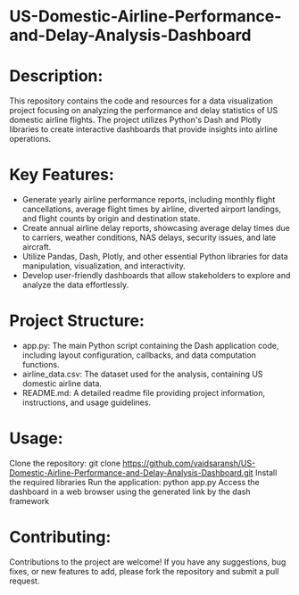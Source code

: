 # US-Domestic-Airline-Performance-and-Delay-Analysis-Dashboard


# Description:
This repository contains the code and resources for a data visualization project focusing on analyzing the performance and delay statistics of US domestic airline flights. The project utilizes Python's Dash and Plotly libraries to create interactive dashboards that provide insights into airline operations.

# Key Features:
- Generate yearly airline performance reports, including monthly flight cancellations, average flight times by airline, diverted airport landings, and flight counts by origin and destination state.
- Create annual airline delay reports, showcasing average delay times due to carriers, weather conditions, NAS delays, security issues, and late aircraft.
- Utilize Pandas, Dash, Plotly, and other essential Python libraries for data manipulation, visualization, and interactivity.
- Develop user-friendly dashboards that allow stakeholders to explore and analyze the data effortlessly.

# Project Structure:
- app.py: The main Python script containing the Dash application code, including layout configuration, callbacks, and data computation functions.
- airline_data.csv: The dataset used for the analysis, containing US domestic airline data.
- README.md: A detailed readme file providing project information, instructions, and usage guidelines.

# Usage:
Clone the repository: git clone https://github.com/vaidsaransh/US-Domestic-Airline-Performance-and-Delay-Analysis-Dashboard.git
Install the required libraries
Run the application: python app.py
Access the dashboard in a web browser using the generated link by the dash framework

# Contributing:
Contributions to the project are welcome! If you have any suggestions, bug fixes, or new features to add, please fork the repository and submit a pull request.
